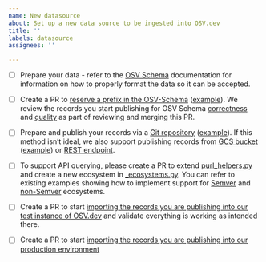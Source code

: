 ```yaml
---
name: New datasource
about: Set up a new data source to be ingested into OSV.dev 
title: ''
labels: datasource
assignees: ''

---
```

- [ ] Prepare your data \- refer to the [OSV Schema](https://ossf.github.io/osv-schema/) documentation for information on how to properly format the data so it can be accepted.  
        
- [ ] Create a PR to [reserve a prefix in the OSV-Schema](https://ossf.github.io/osv-schema/#id-modified-fields) ([example](https://github.com/ossf/osv-schema/pull/219)). We review the records you start publishing for OSV Schema [correctness](https://github.com/ossf/osv-schema/tree/main/validation) and [quality](https://google.github.io/osv.dev/data_quality.html) as part of reviewing and merging this PR.

- [ ] Prepare and publish your records via a [Git repository](http:///git-repo-contribution) ([example](https://github.com/AlmaLinux/osv-database/tree/master)). If this method isn’t ideal, we also support publishing records from [GCS bucket](http:///gcs-bucket-contribution/) ([example](https://storage.googleapis.com/android-osv/)) or [REST endpoint](http:///rest-api-contribution/).  
        
- [ ] To support API querying, please create a PR to extend [purl\_helpers.py](https://github.com/google/osv.dev/blob/master/osv/purl_helpers.py) and create a new ecosystem in [\_ecosystems.py](https://github.com/google/osv.dev/blob/master/osv/ecosystems/_ecosystems.py). You can refer to existing examples showing how to implement support for [Semver](https://github.com/google/osv.dev/blob/139de7b69a2ea39e2113309b3a0a47aab920ddcf/osv/ecosystems/_ecosystems.py#L45) and [non-Semver](https://github.com/google/osv.dev/pull/3430) ecosystems.  
        
- [ ] Create a PR to start [importing the records you are publishing into our test instance of OSV.dev](https://github.com/google/osv.dev/blob/master/source_test.yaml) and validate everything is working as intended there.

- [ ] Create a PR to start [importing the records you are publishing into our production environment](https://github.com/google/osv.dev/blob/master/source.yaml)